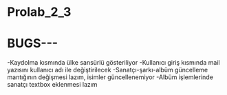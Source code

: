 # Prolab_2_3

# BUGS---

-Kaydolma kısmında ülke sansürlü gösteriliyor
-Kullanıcı giriş kısmında mail yazısını kullanıcı adı ile değiştirilecek
-Sanatçı-şarkı-albüm güncelleme mantığının değişmesi lazım, isimler güncellenemiyor
-Albüm işlemlerinde sanatçı textbox eklenmesi lazım

